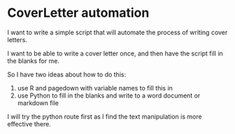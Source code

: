 
# CoverLetter automation

I want to write a simple script that will automate the process of writing cover letters.

I want to be able to write a cover letter once, and then have the script fill in the blanks for me.

So I have two ideas about how to do this:
1. use R and pagedown with variable names to fill this in
2. use Python to fill in the blanks and write to a word document or markdown file

I will try the python route first as I find the text manipulation is more effective there.


